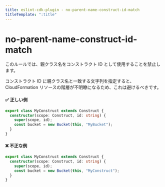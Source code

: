 ```yaml
---
title: eslint-cdk-plugin - no-parent-name-construct-id-match
titleTemplate: ":title"
---
```


# no-parent-name-construct-id-match

このルールでは、親クラス名をコンストラクト ID として使用することを禁止します。

コンストラクト ID に親クラス名と一致する文字列を指定すると、CloudFormation リソースの階層が不明瞭になるため、これは避けるべきです。

#### ✅ 正しい例

```ts
export class MyConstruct extends Construct {
  constructor(scope: Construct, id: string) {
    super(scope, id);
    const bucket = new Bucket(this, "MyBucket");
  }
}
```

#### ❌ 不正な例

```ts
export class MyConstruct extends Construct {
  constructor(scope: Construct, id: string) {
    super(scope, id);
    const bucket = new Bucket(this, "MyConstruct");
  }
}
```
